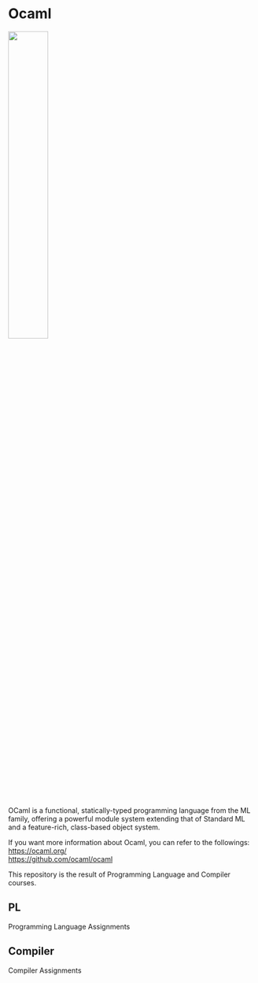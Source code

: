 # Ocaml  
<img width="40%" src="https://user-images.githubusercontent.com/43959187/127685154-89831221-db8f-4f26-a413-5c132a60abd5.png"/>  
  
OCaml is a functional, statically-typed programming language from the ML family, offering a powerful module system extending that of Standard ML and a feature-rich, class-based object system.  

If you want more information about Ocaml, you can refer to the followings:  
https://ocaml.org/  
https://github.com/ocaml/ocaml  

This repository is the result of Programming Language and Compiler courses.  

## PL  
Programming Language Assignments  

## Compiler  
Compiler Assignments  
